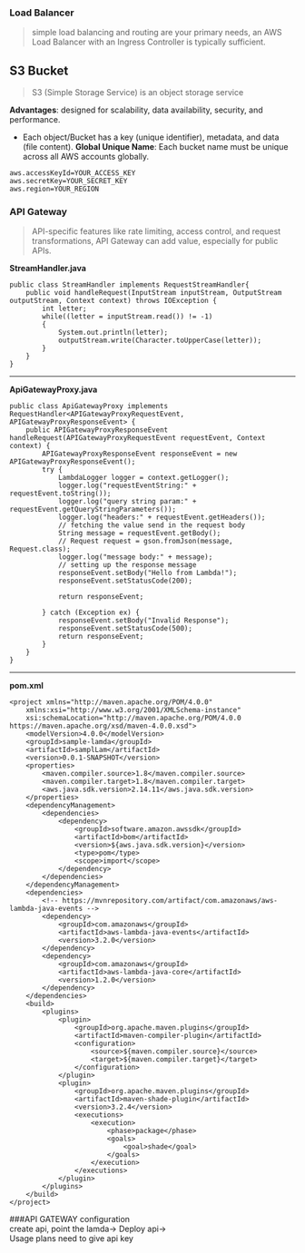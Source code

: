 
### Load Balancer
> simple load balancing and routing are your primary needs, an AWS Load Balancer with an Ingress Controller is typically sufficient.

## S3 Bucket
> S3 (Simple Storage Service) is an object storage service 

**Advantages**: designed for scalability, data availability, security, and performance.

- Each object/Bucket has a key (unique identifier), metadata, and data (file content).
**Global Unique Name**: Each bucket name must be unique across all AWS accounts globally.

``` 
aws.accessKeyId=YOUR_ACCESS_KEY
aws.secretKey=YOUR_SECRET_KEY
aws.region=YOUR_REGION
```


### API Gateway
> API-specific features like rate limiting, access control, and request transformations, API Gateway can add value, especially for public APIs.

**StreamHandler.java**  
```
public class StreamHandler implements RequestStreamHandler{
    public void handleRequest(InputStream inputStream, OutputStream outputStream, Context context) throws IOException {
        int letter;
        while((letter = inputStream.read()) != -1)
        {	
        	System.out.println(letter);
            outputStream.write(Character.toUpperCase(letter));
        }
    }
}
```
----
**ApiGatewayProxy.java**  
```
public class ApiGatewayProxy implements RequestHandler<APIGatewayProxyRequestEvent, APIGatewayProxyResponseEvent> {
	public APIGatewayProxyResponseEvent handleRequest(APIGatewayProxyRequestEvent requestEvent, Context context) {
		APIGatewayProxyResponseEvent responseEvent = new APIGatewayProxyResponseEvent();
		try {
			LambdaLogger logger = context.getLogger();
			logger.log("requestEventString:" + requestEvent.toString());
			logger.log("query string param:" + requestEvent.getQueryStringParameters());
			logger.log("headers:" + requestEvent.getHeaders());
			// fetching the value send in the request body
			String message = requestEvent.getBody();
			// Request request = gson.fromJson(message, Request.class);
			logger.log("message body:" + message);
			// setting up the response message
			responseEvent.setBody("Hello from Lambda!");
			responseEvent.setStatusCode(200);

			return responseEvent;

		} catch (Exception ex) {
			responseEvent.setBody("Invalid Response");
			responseEvent.setStatusCode(500);
			return responseEvent;
		}
	}
}
```
---
**pom.xml**  
```
<project xmlns="http://maven.apache.org/POM/4.0.0"
	xmlns:xsi="http://www.w3.org/2001/XMLSchema-instance"
	xsi:schemaLocation="http://maven.apache.org/POM/4.0.0 https://maven.apache.org/xsd/maven-4.0.0.xsd">
	<modelVersion>4.0.0</modelVersion>
	<groupId>sample-lamda</groupId>
	<artifactId>samplLam</artifactId>
	<version>0.0.1-SNAPSHOT</version>
	<properties>
		<maven.compiler.source>1.8</maven.compiler.source>
		<maven.compiler.target>1.8</maven.compiler.target>
		<aws.java.sdk.version>2.14.11</aws.java.sdk.version>
	</properties>
	<dependencyManagement>
		<dependencies>
			<dependency>
				<groupId>software.amazon.awssdk</groupId>
				<artifactId>bom</artifactId>
				<version>${aws.java.sdk.version}</version>
				<type>pom</type>
				<scope>import</scope>
			</dependency>
		</dependencies>
	</dependencyManagement>
	<dependencies>
		<!-- https://mvnrepository.com/artifact/com.amazonaws/aws-lambda-java-events -->
		<dependency>
			<groupId>com.amazonaws</groupId>
			<artifactId>aws-lambda-java-events</artifactId>
			<version>3.2.0</version>
		</dependency>
		<dependency>
			<groupId>com.amazonaws</groupId>
			<artifactId>aws-lambda-java-core</artifactId>
			<version>1.2.0</version>
		</dependency>
	</dependencies>
	<build>
		<plugins>
			<plugin>
				<groupId>org.apache.maven.plugins</groupId>
				<artifactId>maven-compiler-plugin</artifactId>
				<configuration>
					<source>${maven.compiler.source}</source>
					<target>${maven.compiler.target}</target>
				</configuration>
			</plugin>
			<plugin>
				<groupId>org.apache.maven.plugins</groupId>
				<artifactId>maven-shade-plugin</artifactId>
				<version>3.2.4</version>
				<executions>
					<execution>
						<phase>package</phase>
						<goals>
							<goal>shade</goal>
						</goals>
					</execution>
				</executions>
			</plugin>
		</plugins>
	</build>
</project>
```


###API GATEWAY configuration  
create api, point the lamda-> Deploy api->  
Usage plans need to give api key  
